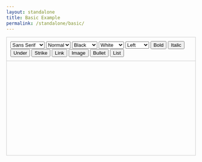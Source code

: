 ```yaml
---
layout: standalone
title: Basic Example
permalink: /standalone/basic/
---
```

<link rel="stylesheet" href="//{{site.cdn}}/{{site.version}}/quill.css">
<style>
  body {
    padding: 25px;
  }
  #toolbar-container {
    border-top: 1px solid #ccc;
    border-left: 1px solid #ccc;
    border-right: 1px solid #ccc;
    padding: 10px;
  }
  #editor-container {
    border: 1px solid #ccc;
    height: 250px;
  }
</style>
<!-- section -->
<div id="toolbar-container">
  <select class="ql-font" title="Font">
    <option selected>Sans Serif</option>
    <option value="serif">Serif</option>
    <option value="monospace">Monospace</option>
  </select>
  <select class="ql-size" title="Size">
    <option value="small">Small</option>
    <option selected>Normal</option>
    <option value="large">Large</option>
    <option value="huge">Huge</option>
  </select>
  <select class="ql-color" title="Text Color">
    <option value="white">White</option>
    <option selected>Black</option>
    <option value="red">Red</option>
    <option value="orange">Orange</option>
    <option value="yellow">Yellow</option>
    <option value="green">Green</option>
    <option value="blue">Blue</option>
    <option value="purple">Purple</option>
  </select>
  <select class="ql-background" title="Background Color">
    <option selected>White</option>
    <option value="black">Black</option>
    <option value="red">Red</option>
    <option value="orange">Orange</option>
    <option value="yellow">Yellow</option>
    <option value="green">Green</option>
    <option value="blue">Blue</option>
    <option value="purple">Purple</option>
  </select>
  <select class="ql-align" title="Text Alignment">
    <option selected>Left</option>
    <option value="center">Center</option>
    <option value="right">Right</option>
    <option value="justify">Justify</option>
  </select>
  <button class="ql-bold" title='Bold'>Bold</button>
  <button class="ql-italic" title='Italic'>Italic</button>
  <button class="ql-underline" title='Underline'>Under</button>
  <button class="ql-strike" title='Strikethrough'>Strike</button>
  <button class="ql-link" title='Link'>Link</button>
  <button class="ql-image" title='Image'>Image</button>
  <button class="ql-list" title='Bullet' data-value="bullet">Bullet</button>
  <button class="ql-list" title='List' data-value="ordered">List</button>
</div>
<div id="editor-container"></div>
<script type="text/javascript" src="//{{site.cdn}}/{{site.version}}/quill.js"></script>
<script>
  var quill = new Quill('#editor-container', {
    debug: 'info',
    modules: {
      toolbar: '#toolbar-container'
    }
  });
</script>
